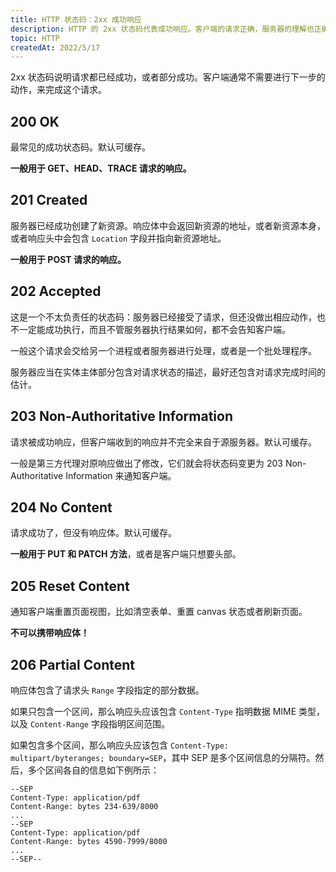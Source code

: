 ```yaml
---
title: HTTP 状态码：2xx 成功响应
description: HTTP 的 2xx 状态码代表成功响应。客户端的请求正确，服务器的理解也正确。
topic: HTTP
createdAt: 2022/5/17
---
```


2xx 状态码说明请求都已经成功，或者部分成功。客户端通常不需要进行下一步的动作，来完成这个请求。

## 200 OK

最常见的成功状态码。默认可缓存。

**一般用于 GET、HEAD、TRACE 请求的响应。**

## 201 Created

服务器已经成功创建了新资源。响应体中会返回新资源的地址，或者新资源本身，或者响应头中会包含 `Location` 字段并指向新资源地址。

**一般用于 POST 请求的响应。**

## 202 Accepted

这是一个不太负责任的状态码：服务器已经接受了请求，但还没做出相应动作，也不一定能成功执行，而且不管服务器执行结果如何，都不会告知客户端。

一般这个请求会交给另一个进程或者服务器进行处理，或者是一个批处理程序。

服务器应当在实体主体部分包含对请求状态的描述，最好还包含对请求完成时间的估计。

## 203 Non-Authoritative Information

请求被成功响应，但客户端收到的响应并不完全来自于源服务器。默认可缓存。

一般是第三方代理对原响应做出了修改，它们就会将状态码变更为 203 Non-Authoritative Information 来通知客户端。

## 204 No Content

请求成功了，但没有响应体。默认可缓存。

**一般用于 PUT 和 PATCH 方法**，或者是客户端只想要头部。

## 205 Reset Content

通知客户端重置页面视图，比如清空表单、重置 canvas 状态或者刷新页面。

**不可以携带响应体！**

## 206 Partial Content

响应体包含了请求头 `Range` 字段指定的部分数据。

如果只包含一个区间，那么响应头应该包含 `Content-Type` 指明数据 MIME 类型，以及 `Content-Range` 字段指明区间范围。

如果包含多个区间，那么响应头应该包含 `Content-Type: multipart/byteranges; boundary=SEP`，其中 SEP 是多个区间信息的分隔符。然后，多个区间各自的信息如下例所示：

```
--SEP
Content-Type: application/pdf
Content-Range: bytes 234-639/8000
...
--SEP
Content-Type: application/pdf
Content-Range: bytes 4590-7999/8000
...
--SEP--
```
